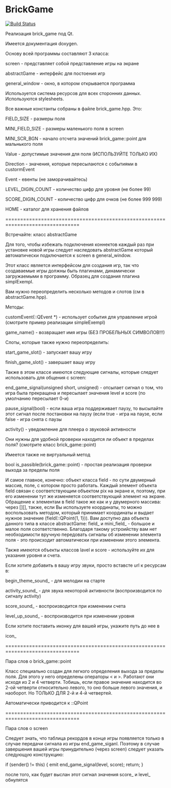 # BrickGame

[![Build Status](https://travis-ci.org/andrejlevkovitch/BrickGame.svg?branch=master)](https://travis-ci.org/andrejlevkovitch/BrickGame)


Реализация brick_game под Qt.

Имеется документация doxygen.


Основу всей программы составляют 3 класса:

screen - представляет собой представление игры на экране

abstractGame - интерфейс для постоения игр

general_window - окно, в котором открывается программа


Используется система ресурсов для всех сторонних данных. Используются 
stylesheets.


Все важные константы собраны в файле brick_game.hpp. Это:

  FIELD_SIZE - размеры поля

  MINI_FIELD_SIZE - размеры маленького поля в screen

  MINI_SCR_BGN - начало отсчета значений brick_game::point для мальнького поля

  Value - допустимые значения для поля (ИСПОЛЬЗУЙТЕ ТОЛЬКО ИХ)

  Direction - значения, которые пересылаются с событиями в custormEvent

  Event - евенты (не заморачивайтесь)

  LEVEL_DIGIN_COUNT - количество цифр для уровня (не более 99)

  SCORE_DIGIN_COUNT - количество цифр для очков (не более 999 999)

  HOME - каталог для хранения файлов
  

===============================================================================

Встречайте: класс abstractGame

Для того, чтобы избежать подключения коннектов каждый раз при установке новой
игры следует наследовать abstractGame который автоматически подключается к 
screen в general_window.

Этот класс является интерфейсом для создания игр, так что создаваемые игры должны
быть плагинами, динамически загружаемыми в программу. Образец для создания плагина
simplExempl.


Вам нужно переопределить несколько методов и слотов (см в abstractGame.hpp).

Методы:

  customEvent(::QEvent *) - использует события для управление игрой (смотрите пример
    реализации simpleExempl)

  game_name() - возвращает имя игры (БЕЗ ПРОБЕЛЬНЫХ СИМВОЛОВ!!!)


Слоты, которые также нужно переопределить:

  start_game_slot() - запускает вашу игру

  finish_game_slot() - завершает вашу игру


Также в этом классе имеются следующие сигналы, которые следует использовать для
общения с screen:

  end_game_signal(unsigned short, unsigned) - отсылает сигнал о том, что игра была прекращена и
    пересылает значения level и score (по умолчанию пересылает 0-и)

  pause_signal(bool) - если ваша игра поддерживает паузу, то высылайте этот сигнал
    после постановки на паузу (если true - игра на паузе, если false - игра 
    снята с паузы

  activity() - уведомление для плеера о звуковой активности

Они нужны для удобной проверки находится ли объект в пределах поля? (смотрите 
класс brick_game::point)


Имеется также не виртуальный метод 
  
  bool is_passible(brick_game::point) - простая реализация проверки выхода за
    пределы поля


И самое главное, конечно: объект классa field - по сути двумерный массив,
поле, с котором просто работать. Каждый элемент объекта field связан с 
соответствующим объектом pix на экране и, поэтому, при его изменении тут же
изменяется соответствующий элемент на экране. Обращение к элементам в field
такое же как и у двумерного массива: через [][], также, если Вы используете
координаты, то можно воспользовать методом, который принимает координаты и 
выдает нужное значение (field(::QPoint{1, 1})). Вам доступно два объекта данного
типа в классе abstractGame: field_ и mini_field_ - большое и малое поля
соответственно. Благодаря такому устроийству вам нет необходимости вручную 
передовать сигналы об изменении элемента поля - это происходит автоматически при
изменении этого элемента.

Также имеются объекты классов lavel и score - используйте их для указания уровня
и счета.

Если хотите добавить в вашу игру звуки, просто вставсте url к ресурсам в:

  begin_theme_sound_ - для мелодии на старте

  activity_sound_ - для звука некоторой активности (воспроизводится по сигналу 
    activity)

  score_sound_ - воспроизводится при изменении счета

  level_up_sound_ - воспроизводится при изменении уровня

Если хотите поставить иконку для вашей игры, укажите путь до нее в 

  icon_


===============================================================================


Пара слов о brick_game::point

Класс специально создан для легкого определения выхода за пределы поля. Для
этого у него определены операторы < и >. Работают они исходя из 2 и 4 четверти.
Тобишь, если правое значение находится во 2-ой четверти относительно левого, то
оно больше левого значения, и наоборот. Но ТОЛЬКО ДЛЯ 2-й и 4-й четвертей.

Автоматически приводится к ::QPoint


===============================================================================


Пара слов о screen

Cледует знать, что таблица рекордов в конце игры появляется только в
случае передачи сигнала из игры end_game_siganl. Поэтому в случае завершения
вашей игры принудительно (через screen) следует указать следующую конструкцию:

if (sender() != this) {
  emit end_game_signal(level, score);
  return;
}

после того, как будет выслан этот сигнал значения score_ и level_ обнулятся

